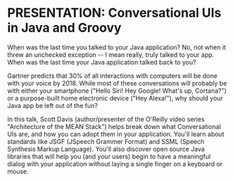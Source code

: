 # PRESENTATION: Conversational UIs in Java and Groovy

When was the last time you talked to your Java application? No, not when it threw an unchecked exception -- I mean really, truly talked to your app. When was the last time your Java application talked back to you?

Gartner predicts that 30% of all interactions with computers will be done with your voice by 2018. While most of these conversations will probably be with either your smartphone ("Hello Siri! Hey Google! What's up, Cortana?") or a purpose-built home electronic device ("Hey Alexa!"), why should your Java app be left out of the fun?

In this talk, Scott Davis (author/presenter of the O'Reilly video series "Architecture of the MEAN Stack") helps break down what Conversational UIs are, and how you can adopt them in your application. You'll learn about standards like JSGF (JSpeech Grammer Format) and SSML (Speech Synthesis Markup Language). You'll also discover open source Java libraries that will help you (and your users) begin to have a meaningful dialog with your application without laying a single finger on a keyboard or mouse.
